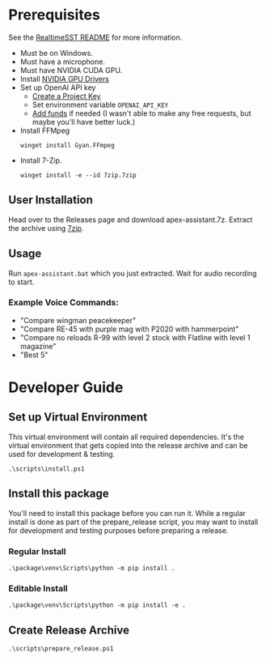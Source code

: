 
# Prerequisites
See the [RealtimeSST README](https://github.com/KoljaB/RealtimeSTT?tab=readme-ov-file#steps-that-might-be-necessary-before) for more information. 
- Must be on Windows.
- Must have a microphone.
- Must have NVIDIA CUDA GPU.
- Install [NVIDIA GPU Drivers](https://www.nvidia.com/download/index.aspx?lang=en-us)
- Set up OpenAI API key
  - [Create a Project Key](https://platform.openai.com/api-keys)
  - Set environment variable `OPENAI_API_KEY`
  - [Add funds](https://platform.openai.com/settings/organization/billing/overview) if needed (I
  wasn't able to make any free requests, but maybe you'll have better luck.)
- Install FFMpeg
  ```shell
  winget install Gyan.FFmpeg
  ```
- Install 7-Zip.
  ```shell
  winget install -e --id 7zip.7zip
  ```

<!--
## Get your Azure API keys:
- [Azure Portal](https://portal.azure.com/?quickstart=true#home)
- [Guide to creating API keys](https://docs.merkulov.design/how-to-get-microsoft-azure-tts-api-key/)

## Get ElevenLabs
- `python -m pip install --upgrade elevenlabs==0.2.27`
- `python -m pip install --upgrade elevenlabs==1.2.2`
- Get your ElevenLabs API key: https://elevenlabs.io/app/speech-synthesis
    - Get MPV https://sourceforge.net/projects/mpv-player-windows/
    - Run bootstrapper
- Run install script
- Add install location with exe to your Path
-->

## User Installation
Head over to the Releases page and download apex-assistant.7z. Extract the archive using 
[7zip](https://www.7-zip.org/download.html).

## Usage
Run `apex-assistant.bat` which you just extracted. Wait for audio recording to start.

### Example Voice Commands:
- "Compare wingman peacekeeper"
- "Compare RE-45 with purple mag with P2020 with hammerpoint"
- "Compare no reloads R-99 with level 2 stock with Flatline with level 1 magazine"
- "Best 5"


# Developer Guide
<!--
## [Build tools](https://visualstudio.microsoft.com/visual-cpp-build-tools/)
Just get "Desktop development with C++"
-->

## Set up Virtual Environment
This virtual environment will contain all required dependencies. It's the virtual environment that
gets copied into the release archive and can be used for development & testing.
```shell
.\scripts\install.ps1
```

## Install this package
You'll need to install this package before you can run it. While a regular install is done as part 
of the prepare_release script, you may want to install for development and testing purposes before
preparing a release.

### Regular Install
```shell
.\package\venv\Scripts\python -m pip install .
```
### Editable Install
```shell
.\package\venv\Scripts\python -m pip install -e .
```

## Create Release Archive
<!--
### Prerequisite
# TODO: Create process for creating an installer: http://ntsblog.homedev.com.au/index.php/2015/05/14/self-extracting-archive-runs-setup-exe-7zip-sfx-switch/
Install 7-Zip LZMA SDK:
https://www.7-zip.org/sdk.html

###
Zip up release package.
-->
```shell
.\scripts\prepare_release.ps1
```

<!--
## Install [RealtimeTTS](https://github.com/KoljaB/RealtimeTTS)
- May have to install from source instead of pip install RealtimeTTS to get the latest version

## Create Standalone Executable
- `pip install nuitka`
- `python -m nuitka --standalone ./apex_stat_analysis/main.py --include-package-data=apex_stat_analysis --noinclude-numba-mode=nofollow --noinclude-custom-mode=transformers:nofollow` 
- 
- `pip install py2exe`
- 
- `pip install pypiwin32 pyinstaller`
- https://github.com/mhammond/pywin32/releases
- `python -m pip install pywin32 --upgrade`
- `pip install --upgrade pvporcupine`
- `pip uninstall enum34`
- https://www.gtk.org/docs/installations/ ?
- ```shell
  pyinstaller -c -F ./apex_stat_analysis/main.py -n apex-assistant --collect-data apex_stat_analysis --clean --collect-data pvporcupine --collect-binaries azure
  ```
-->
